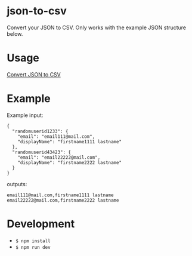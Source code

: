 # json-to-csv
Convert your JSON to CSV. Only works with the example JSON structure below.

# Usage
[Convert JSON to CSV](https://nandreas.github.io/json-to-csv/src/index.html)

# Example
Example input:
```
{
  "randomuserid1233": {
    "email": "email111@mail.com",
    "displayName": "firstname1111 lastname"
  },
  "randomuserid43423": {
    "email": "email22222@mail.com",
    "displayName": "firstname2222 lastname"
  }
}
```

outputs:
```
email111@mail.com,firstname1111 lastname
email22222@mail.com,firstname2222 lastname
```

# Development
- `$ npm install`
- `$ npm run dev`
